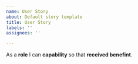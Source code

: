 ```yaml
---
name: User Story
about: Default story template
title: User Story
labels: ''
assignees: ''

---
```


As a **role** I can **capability** so that **received benefint**.
